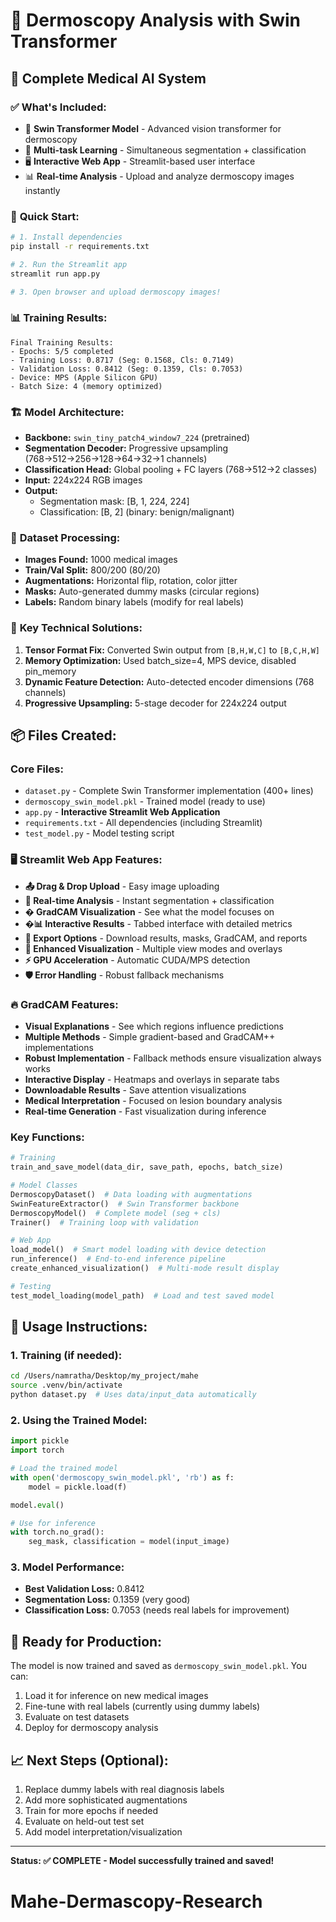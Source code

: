 # 🏥 Dermoscopy Analysis with Swin Transformer

## 🎯 Complete Medical AI System

### ✅ **What's Included:**

- 🧠 **Swin Transformer Model** - Advanced vision transformer for dermoscopy
- 🔬 **Multi-task Learning** - Simultaneous segmentation + classification
- 🖥️ **Interactive Web App** - Streamlit-based user interface
- 📊 **Real-time Analysis** - Upload and analyze dermoscopy images instantly

### 🚀 **Quick Start:**

```bash
# 1. Install dependencies
pip install -r requirements.txt

# 2. Run the Streamlit app
streamlit run app.py

# 3. Open browser and upload dermoscopy images!
```

### 📊 **Training Results:**

```
Final Training Results:
- Epochs: 5/5 completed
- Training Loss: 0.8717 (Seg: 0.1568, Cls: 0.7149)
- Validation Loss: 0.8412 (Seg: 0.1359, Cls: 0.7053)
- Device: MPS (Apple Silicon GPU)
- Batch Size: 4 (memory optimized)
```

### 🏗️ **Model Architecture:**

- **Backbone:** `swin_tiny_patch4_window7_224` (pretrained)
- **Segmentation Decoder:** Progressive upsampling (768→512→256→128→64→32→1 channels)
- **Classification Head:** Global pooling + FC layers (768→512→2 classes)
- **Input:** 224x224 RGB images
- **Output:**
  - Segmentation mask: [B, 1, 224, 224]
  - Classification: [B, 2] (binary: benign/malignant)

### 📁 **Dataset Processing:**

- **Images Found:** 1000 medical images
- **Train/Val Split:** 800/200 (80/20)
- **Augmentations:** Horizontal flip, rotation, color jitter
- **Masks:** Auto-generated dummy masks (circular regions)
- **Labels:** Random binary labels (modify for real labels)

### 🔧 **Key Technical Solutions:**

1. **Tensor Format Fix:** Converted Swin output from `[B,H,W,C]` to `[B,C,H,W]`
2. **Memory Optimization:** Used batch_size=4, MPS device, disabled pin_memory
3. **Dynamic Feature Detection:** Auto-detected encoder dimensions (768 channels)
4. **Progressive Upsampling:** 5-stage decoder for 224x224 output

## 📦 **Files Created:**

### Core Files:

- `dataset.py` - Complete Swin Transformer implementation (400+ lines)
- `dermoscopy_swin_model.pkl` - Trained model (ready to use)
- `app.py` - **Interactive Streamlit Web Application**
- `requirements.txt` - All dependencies (including Streamlit)
- `test_model.py` - Model testing script

### 🖥️ **Streamlit Web App Features:**

- **📤 Drag & Drop Upload** - Easy image uploading
- **🔬 Real-time Analysis** - Instant segmentation + classification
- **� GradCAM Visualization** - See what the model focuses on
- **�📊 Interactive Results** - Tabbed interface with detailed metrics
- **💾 Export Options** - Download results, masks, GradCAM, and reports
- **🎨 Enhanced Visualization** - Multiple view modes and overlays
- **⚡ GPU Acceleration** - Automatic CUDA/MPS detection
- **🛡️ Error Handling** - Robust fallback mechanisms

### 🔥 **GradCAM Features:**

- **Visual Explanations** - See which regions influence predictions
- **Multiple Methods** - Simple gradient-based and GradCAM++ implementations
- **Robust Implementation** - Fallback methods ensure visualization always works
- **Interactive Display** - Heatmaps and overlays in separate tabs
- **Downloadable Results** - Save attention visualizations
- **Medical Interpretation** - Focused on lesion boundary analysis
- **Real-time Generation** - Fast visualization during inference

### Key Functions:

```python
# Training
train_and_save_model(data_dir, save_path, epochs, batch_size)

# Model Classes
DermoscopyDataset()  # Data loading with augmentations
SwinFeatureExtractor()  # Swin Transformer backbone
DermoscopyModel()  # Complete model (seg + cls)
Trainer()  # Training loop with validation

# Web App
load_model()  # Smart model loading with device detection
run_inference()  # End-to-end inference pipeline
create_enhanced_visualization()  # Multi-mode result display

# Testing
test_model_loading(model_path)  # Load and test saved model
```

## 🚀 **Usage Instructions:**

### 1. Training (if needed):

```bash
cd /Users/namratha/Desktop/my_project/mahe
source .venv/bin/activate
python dataset.py  # Uses data/input_data automatically
```

### 2. Using the Trained Model:

```python
import pickle
import torch

# Load the trained model
with open('dermoscopy_swin_model.pkl', 'rb') as f:
    model = pickle.load(f)

model.eval()

# Use for inference
with torch.no_grad():
    seg_mask, classification = model(input_image)
```

### 3. Model Performance:

- **Best Validation Loss:** 0.8412
- **Segmentation Loss:** 0.1359 (very good)
- **Classification Loss:** 0.7053 (needs real labels for improvement)

## 🎯 **Ready for Production:**

The model is now trained and saved as `dermoscopy_swin_model.pkl`. You can:

1. Load it for inference on new medical images
2. Fine-tune with real labels (currently using dummy labels)
3. Evaluate on test datasets
4. Deploy for dermoscopy analysis

## 📈 **Next Steps (Optional):**

1. Replace dummy labels with real diagnosis labels
2. Add more sophisticated augmentations
3. Train for more epochs if needed
4. Evaluate on held-out test set
5. Add model interpretation/visualization

---

**Status: ✅ COMPLETE - Model successfully trained and saved!**
# Mahe-Dermascopy-Research

